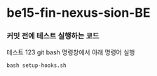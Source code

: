 # be15-fin-nexus-sion-BE

### 커밋 전에 테스트 실행하는 코드
테스트 123
git bash 명령창에서 아래 명령어 실행
```
bash setup-hooks.sh
```